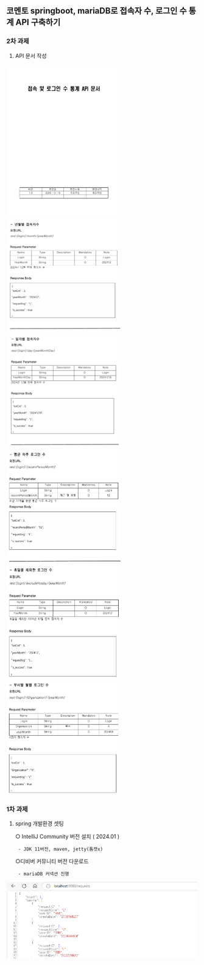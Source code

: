 ## 코멘토 springboot, mariaDB로 접속자 수, 로그인 수 통계 API 구축하기


### 2차 과제
1. API 문서 작성

<img src="images/img_6.png" width="300" height="400"/>
<img src="images/img_1.png" width="300" height="300"/>
<img src="images/img_2.png" width="300" height="300"/>
<img src="images/img_3.png" width="300" height="300"/>
<img src="images/img_4.png" width="300" height="300"/>
<img src="images/img_5.png" width="300" height="300"/>



### 1차 과제
1. spring 개발환경 셋팅

   ○ IntelliJ Community 버전 설치 ( 2024.01 )
        
        - JDK 11버전, maven, jetty(톰캣x)

   ○디비버 커뮤니티 버전 다운로드

        - mariaDB 커넥션 진행
![img.png](images/img.png)




